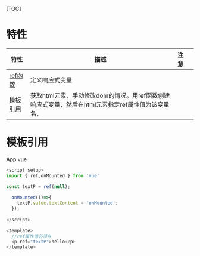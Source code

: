 [TOC]

# 特性
| 特性          | 描述 | 注意 |     |
| ------------- | ---- | ---- | --- |
| [ref函数](https://cn.vuejs.org/api/reactivity-core.html#ref) | 定义响应式变量     |      |     |
| [模板引用](https://cn.vuejs.org/guide/essentials/template-refs.html#function-refs)              | 获取html元素，手动修改dom的情况。用ref函数创建响应式变量，然后在html元素指定ref属性值为该变量名，     |      |     |


# 模板引用
App.vue

```js
<script setup>
import { ref,onMounted } from 'vue'

const textP = ref(null);
  
  onMounted(()=>{
    textP.value.textContent = 'onMounted';
  });
  
</script>

<template>
  //ref属性值必须与
  <p ref="textP">hello</p>
</template>
```